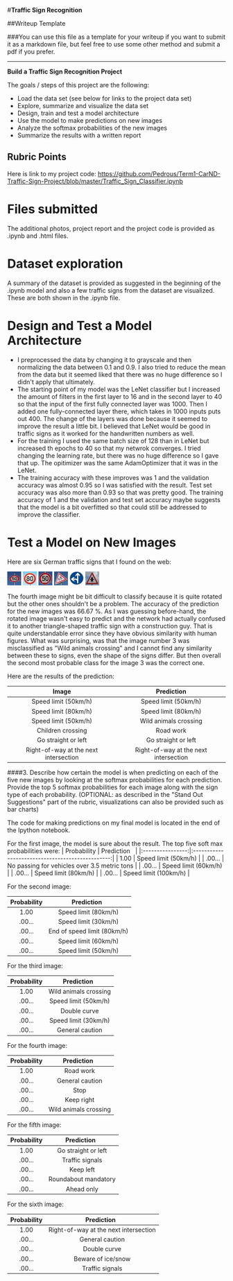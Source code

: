#**Traffic Sign Recognition** 

##Writeup Template

###You can use this file as a template for your writeup if you want to submit it as a markdown file, but feel free to use some other method and submit a pdf if you prefer.

---

**Build a Traffic Sign Recognition Project**

The goals / steps of this project are the following:
* Load the data set (see below for links to the project data set)
* Explore, summarize and visualize the data set
* Design, train and test a model architecture
* Use the model to make predictions on new images
* Analyze the softmax probabilities of the new images
* Summarize the results with a written report


[//]: # (Image References)

[image1]: ./examples/visualization.jpg "Visualization"
[image2]: ./examples/grayscale.jpg "Grayscaling"
[image3]: ./examples/random_noise.jpg "Random Noise"
[image4]: ./1.jpg "Traffic Sign 1"
[image5]: ./2.jpg "Traffic Sign 2"
[image6]: ./3.jpg "Traffic Sign 3"
[image7]: ./4.jpg "Traffic Sign 4"
[image8]: ./5.jpg "Traffic Sign 5"
[image9]: ./6.jpg "Traffic Sign 6"

## Rubric Points

Here is link to my project code: https://github.com/Pedrous/Term1-CarND-Traffic-Sign-Project/blob/master/Traffic_Sign_Classifier.ipynb

# Files submitted
The additional photos, project report and the project code is provided as .ipynb and .html files.

# Dataset exploration
A summary of the dataset is provided as suggested in the beginning of the .ipynb model and also a few traffic signs from the dataset are visualized. These are both shown in the .ipynb file.

# Design and Test a Model Architecture
* I preprocessed the data by changing it to grayscale and then normalizing the data between 0.1 and 0.9. I also tried to reduce the mean from the data but it seemed liked that there was no huge difference so I didn't apply that ultimately.
* The starting point of my model was the LeNet classifier but I increased the amount of filters in the first layer to 16 and in the second layer to 40 so that the input of the first fully connected layer was 1000. Then I added one fully-connected layer there, which takes in 1000 inputs puts out 400. The change of the layers was done because it seemed to improve the result a little bit. I believed that LeNet would be good in traffic signs as it worked for the handwritten numbers as well.
* For the training I used the same batch size of 128 than in LeNet but increased th epochs to 40 so that my netwrok converges. I tried changing the learning rate, but there was no huge difference so I gave that up. The opitimizer was the same AdamOptimizer that it was in the LeNet.
* The training accuracy with these improves was 1 and the validation accuracy was almost 0.95 so I was satisfied with the result. Test set accuracy was also more than 0.93 so that was pretty good. The training accuracy of 1 and the validation and test set accuracy maybe suggests that the model is a bit overfitted so that could still be addressed to improve the classifier.

# Test a Model on New Images

Here are six German traffic signs that I found on the web:

![alt text][image4] ![alt text][image5] ![alt text][image6] 
![alt text][image7] ![alt text][image8] ![alt text][image9]

The fourth image might be bit difficult to classify because it is quite rotated but the other ones shouldn't be a problem. The accuracy of the prediction for the new images was 66.67 %. As I was guessing before-hand, the rotated image wasn't easy to predict and the network had actually confused it to another triangle-shaped traffic sign with a construction guy. That is quite understandable error since they have obvious similarity with human figures. What was surprising, was that the image number 3 was misclassified as "Wild animals crossing" and I cannot find any similarity between these to signs, even the shape of the signs differ. But then overall the second most probable class for the image 3 was the correct one.

Here are the results of the prediction:

| Image			                              |     Prediction	        				           | 
|:-------------------------------------:|:-------------------------------------:| 
| Speed limit (50km/h)                  | Speed limit (50km/h)                  |
| Speed limit (80km/h)                  |	Speed limit (80km/h)								          | 
| Speed limit (50km/h)                  | Wild animals crossing                 |
| Children crossing 				                | Road work                             |
| Go straight or left			                | Go straight or left										         |
| Right-of-way at the next intersection | Right-of-way at the next intersection | 


####3. Describe how certain the model is when predicting on each of the five new images by looking at the softmax probabilities for each prediction. Provide the top 5 softmax probabilities for each image along with the sign type of each probability. (OPTIONAL: as described in the "Stand Out Suggestions" part of the rubric, visualizations can also be provided such as bar charts)

The code for making predictions on my final model is located in the end of the Ipython notebook.

For the first image, the model is sure about the result. The top five soft max probabilities were:
| Probability      |     Prediction	        			 		                    | 
|:----------------:|:------------------------------------------------:| 
| 1.00         	   | Speed limit (50km/h)   						                    | 
| .00...     				  | No passing for vehicles over 3.5 metric tons 				|
| .00...				       | Speed limit (60km/h)		                           |
| .00...	      			 | Speed limit (80km/h)				 				                    |
| .00...				       | Speed limit (100km/h)      			                   |


For the second image: 

| Probability      |     Prediction	        			 		| 
|:----------------:|:----------------------------:| 
| 1.00         	   | Speed limit (80km/h)   						| 
| .00...     				  | Speed limit (30km/h) 						 	|
| .00...				       | End of speed limit (80km/h)		|
| .00...	      			 | Speed limit (60km/h)				 				|
| .00...				       | Speed limit (50km/h)      			|


For the third image: 

| Probability      |     Prediction	        			 		| 
|:----------------:|:----------------------------:| 
| 1.00         	   | Wild animals crossing   					| 
| .00...     				  | Speed limit (50km/h) 						 	|
| .00...				       | Double curve		               |
| .00...	      			 | Speed limit (30km/h)				 				|
| .00...				       | General caution      			     |


For the fourth image: 

| Probability      |     Prediction	        			 		| 
|:----------------:|:----------------------------:| 
| 1.00         	   | Road work   					            | 
| .00...     				  | General caution						 	      |
| .00...				       | Stop		                       |
| .00...	      			 | Keep right				 				          |
| .00...				       | Wild animals crossing      		|


For the fifth image: 

| Probability      |     Prediction	        			 		| 
|:----------------:|:----------------------------:| 
| 1.00         	   | Go straight or left  					   | 
| .00...     				  | Traffic signals						 	      |
| .00...				       | Keep left		                  |
| .00...	      			 | Roundabout mandatory				 				|
| .00...				       | Ahead only     		            |


For the sixth image: 

| Probability      |     Prediction	        			 		            | 
|:----------------:|:----------------------------------------:| 
| 1.00         	   | Right-of-way at the next intersection 			| 
| .00...     				  | General caution						 	                  |
| .00...				       | Double curve		                           |
| .00...	      			 | Beware of ice/snow				 		              		|
| .00...				       | Traffic signals     		                   |
